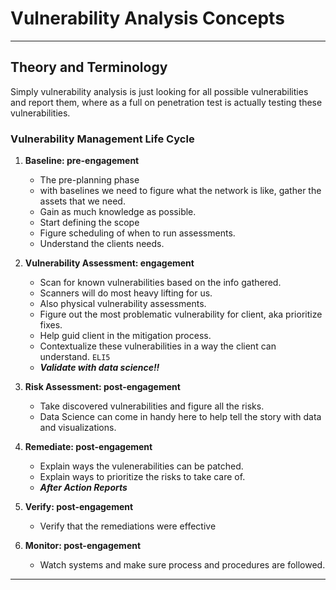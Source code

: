 # **Vulnerability Analysis Concepts**
---
## **Theory and Terminology**
Simply vulnerability analysis is just looking for all possible vulnerabilities and report them, where as a full on penetration test is actually testing these vulnerabilities.

### **Vulnerability Management Life Cycle**
1. **Baseline: pre-engagement**
    - The pre-planning phase
    - with baselines we need to figure what the network is like, gather the assets that we need.
    - Gain as much knowledge as possible.
    - Start defining the scope
    - Figure scheduling of when to run assessments.
    - Understand the clients needs.

1. **Vulnerability Assessment: engagement**
    - Scan for known vulnerabilities based on the info gathered.
    - Scanners will do most heavy lifting for us.
    - Also physical vulnerability assessments.
    - Figure out the most problematic vulnerability for client, aka prioritize fixes.
    - Help guid client in the mitigation process.
    - Contextualize these vulnerabilities in a way the client can understand. `ELI5`
    - ***Validate with data science!!***

1. **Risk Assessment: post-engagement**
    - Take discovered vulnerabilities and figure all the risks.
    - Data Science can come in handy here to help tell the story with data and visualizations.

1. **Remediate: post-engagement**
    - Explain ways the vulenerabilities can be patched.
    - Explain ways to prioritize the risks to take care of.
    - ***After Action Reports***

1. **Verify: post-engagement**
    - Verify that the remediations were effective

1. **Monitor: post-engagement**  
    - Watch systems and make sure process and procedures are followed.
---